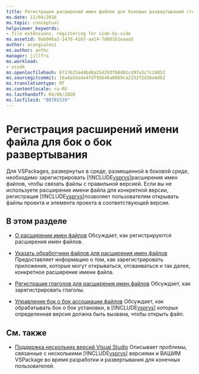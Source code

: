 ```yaml
---
title: Регистрация расширений имен файлов для боковых развертываний (ru) Документы Майкрософт
ms.date: 11/04/2016
ms.topic: conceptual
helpviewer_keywords:
- file extensions, registering for side-by-side
ms.assetid: 9ab046a2-147d-4167-aa14-7d661b1eaaa5
author: acangialosi
ms.author: anthc
manager: jillfra
ms.workload:
- vssdk
ms.openlocfilehash: 6717625a44b48a25d293f68d01cd9fa3c7c24853
ms.sourcegitcommit: 16a4a5da4a4fd795b46a0869ca2152f2d36e6db2
ms.translationtype: MT
ms.contentlocale: ru-RU
ms.lasthandoff: 04/06/2020
ms.locfileid: "80701539"
---
```

# <a name="register-file-name-extensions-for-side-by-side-deployments"></a>Регистрация расширений имени файла для бок о бок развертывания
Для VSPackages, развернутых в среде, размещенной в боковой среде, необходимо зарегистрировать [!INCLUDE[vsprvs](../code-quality/includes/vsprvs_md.md)]расширения имен файлов, чтобы связать файлы с правильной версией. Если вы не используете расширение имени файла для конкретной версии, регистрация [!INCLUDE[vsprvs](../code-quality/includes/vsprvs_md.md)]позволяет пользователям открывать файлы проекта и элемента проекта в соответствующей версии.

## <a name="in-this-section"></a>В этом разделе
- [О расширении имен файлов](../extensibility/about-file-name-extensions.md) Обсуждает, как регистрируются расширения имен файлов.

- [Указать обработчики файлов для расширения имен файлов](../extensibility/specifying-file-handlers-for-file-name-extensions.md) Предоставляет информацию о том, как зарегистрировать приложения, которые могут открываться, отсваиваться и так далее, конкретное расширение имени файла.

- [Регистрация глаголов для расширения имен файлов](../extensibility/registering-verbs-for-file-name-extensions.md) Обсуждает, как зарегистрировать глаголы.

- [Управление бок о бок ассоциации файлов](../extensibility/managing-side-by-side-file-associations.md) Обсуждает, как обрабатывать бок о бок установки, в [!INCLUDE[vsprvs](../code-quality/includes/vsprvs_md.md)] которых определенная версия должна быть вызвана, чтобы открыть файл.

## <a name="related-sections"></a>См. также
- [Поддержка нескольких версий Visual Studio](../extensibility/supporting-multiple-versions-of-visual-studio.md) Описывает проблемы, связанные с несколькими [!INCLUDE[vsprvs](../code-quality/includes/vsprvs_md.md)] версиями и ВАШИМ VSPackage во время разработки и развертывания для конечных пользователей.
